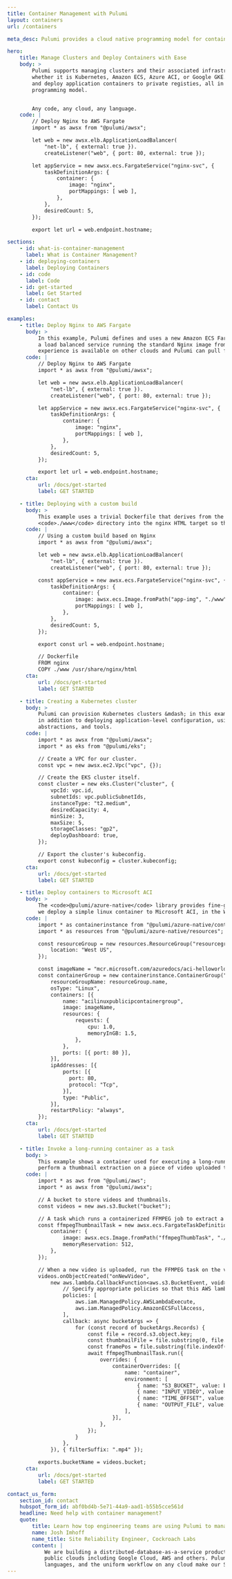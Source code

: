 ```yaml
---
title: Container Management with Pulumi
layout: containers
url: /containers

meta_desc: Pulumi provides a cloud native programming model for container management. Any code, any cloud, any app.

hero:
    title: Manage Clusters and Deploy Containers with Ease
    body: >
        Pulumi supports managing clusters and their associated infrastructure,
        whether it is Kubernetes, Amazon ECS, Azure ACI, or Google GKE. Build
        and deploy application containers to private registies, all in one
        programming model.


        Any code, any cloud, any language.
    code: |
        // Deploy Nginx to AWS Fargate
        import * as awsx from "@pulumi/awsx";

        let web = new awsx.elb.ApplicationLoadBalancer(
            "net-lb", { external: true }).
            createListener("web", { port: 80, external: true });

        let appService = new awsx.ecs.FargateService("nginx-svc", {
            taskDefinitionArgs: {
                container: {
                    image: "nginx",
                    portMappings: [ web ],
                },
            },
            desiredCount: 5,
        });

        export let url = web.endpoint.hostname;

sections:
    - id: what-is-container-management
      label: What is Container Management?
    - id: deploying-containers
      label: Deploying Containers
    - id: code
      label: Code
    - id: get-started
      label: Get Started
    - id: contact
      label: Contact Us

examples:
    - title: Deploy Nginx to AWS Fargate
      body: >
          In this example, Pulumi defines and uses a new Amazon ECS Fargate cluster, and creates
          a load balanced service running the standard Nginx image from the Docker Hub. The same
          experience is available on other clouds and Pulumi can pull from any container registry.
      code: |
          // Deploy Nginx to AWS Fargate
          import * as awsx from "@pulumi/awsx";

          let web = new awsx.elb.ApplicationLoadBalancer(
              "net-lb", { external: true }).
              createListener("web", { port: 80, external: true });

          let appService = new awsx.ecs.FargateService("nginx-svc", {
              taskDefinitionArgs: {
                  container: {
                      image: "nginx",
                      portMappings: [ web ],
                  },
              },
              desiredCount: 5,
          });

          export let url = web.endpoint.hostname;
      cta:
          url: /docs/get-started
          label: GET STARTED

    - title: Deploying with a custom build
      body: >
          This example uses a trivial Dockerfile that derives from the <code>nginx</code> base image and copies the
          <code>./www</code> directory into the nginx HTML target so that it will be served up.
      code: |
          // Using a custom build based on Nginx
          import * as awsx from "@pulumi/awsx";

          let web = new awsx.elb.ApplicationLoadBalancer(
              "net-lb", { external: true }).
              createListener("web", { port: 80, external: true });

          const appService = new awsx.ecs.FargateService("nginx-svc", {
              taskDefinitionArgs: {
                  container: {
                      image: awsx.ecs.Image.fromPath("app-img", "./www");
                      portMappings: [ web ],
                  },
              },
              desiredCount: 5,
          });

          export const url = web.endpoint.hostname;

          // Dockerfile
          FROM nginx
          COPY ./www /usr/share/nginx/html
      cta:
          url: /docs/get-started
          label: GET STARTED

    - title: Creating a Kubernetes cluster
      body: >
          Pulumi can provision Kubernetes clusters &mdash; in this example, an AWS EKS cluster &mdash;
          in addition to deploying application-level configuration, using a standard set of languages,
          abstractions, and tools.
      code: |
          import * as awsx from "@pulumi/awsx";
          import * as eks from "@pulumi/eks";

          // Create a VPC for our cluster.
          const vpc = new awsx.ec2.Vpc("vpc", {});

          // Create the EKS cluster itself.
          const cluster = new eks.Cluster("cluster", {
              vpcId: vpc.id,
              subnetIds: vpc.publicSubnetIds,
              instanceType: "t2.medium",
              desiredCapacity: 4,
              minSize: 3,
              maxSize: 5,
              storageClasses: "gp2",
              deployDashboard: true,
          });

          // Export the cluster's kubeconfig.
          export const kubeconfig = cluster.kubeconfig;
      cta:
          url: /docs/get-started
          label: GET STARTED

    - title: Deploy containers to Microsoft ACI
      body: >
          The <code>@pulumi/azure-native</code> library provides fine-grained control of Azure resources. In this example,
          we deploy a simple linux container to Microsoft ACI, in the West US zone.
      code: |
          import * as containerinstance from "@pulumi/azure-native/containerinstance";
          import * as resources from "@pulumi/azure-native/resources";

          const resourceGroup = new resources.ResourceGroup("resourcegroup", {
              location: "West US",
          });

          const imageName = "mcr.microsoft.com/azuredocs/aci-helloworld";
          const containerGroup = new containerinstance.ContainerGroup("containerGroup", {
              resourceGroupName: resourceGroup.name,
              osType: "Linux",
              containers: [{
                  name: "acilinuxpublicipcontainergroup",
                  image: imageName,
                  resources: {
                      requests: {
                          cpu: 1.0,
                          memoryInGB: 1.5,
                      },
                  },
                  ports: [{ port: 80 }],
              }],
              ipAddresses: [{
                  ports: [{
                    port: 80,
                    protocol: "Tcp",
                  }],
                  type: "Public",
              }],
              restartPolicy: "always",
          });
      cta:
          url: /docs/get-started
          label: GET STARTED

    - title: Invoke a long-running container as a task
      body: >
          This example shows a container used for executing a long-running task. Here, we use a container to
          perform a thumbnail extraction on a piece of video uploaded to an S3 bucket.
      code: |
          import * as aws from "@pulumi/aws";
          import * as awsx from "@pulumi/awsx";

          // A bucket to store videos and thumbnails.
          const videos = new aws.s3.Bucket("bucket");

          // A task which runs a containerized FFMPEG job to extract a thumbnail image.
          const ffmpegThumbnailTask = new awsx.ecs.FargateTaskDefinition("ffmpegThumbTask", {
              container: {
                  image: awsx.ecs.Image.fromPath("ffmpegThumbTask", "./docker-ffmpeg-thumb"),
                  memoryReservation: 512,
              },
          });

          // When a new video is uploaded, run the FFMPEG task on the video file.
          videos.onObjectCreated("onNewVideo",
              new aws.lambda.CallbackFunction<aws.s3.BucketEvent, void>("onNewVideo", {
                  // Specify appropriate policies so that this AWS lambda can run EC2 tasks.
                  policies: [
                      aws.iam.ManagedPolicy.AWSLambdaExecute,
                      aws.iam.ManagedPolicy.AmazonECSFullAccess,
                  ],
                  callback: async bucketArgs => {
                      for (const record of bucketArgs.Records) {
                          const file = record.s3.object.key;
                          const thumbnailFile = file.substring(0, file.indexOf('_')) + '.jpg';
                          const framePos = file.substring(file.indexOf('_')+1, file.indexOf('.')).replace('-',':');
                          await ffmpegThumbnailTask.run({
                              overrides: {
                                  containerOverrides: [{
                                      name: "container",
                                      environment: [
                                          { name: "S3_BUCKET", value: bucketName.get() },
                                          { name: "INPUT_VIDEO", value: file },
                                          { name: "TIME_OFFSET", value: framePos },
                                          { name: "OUTPUT_FILE", value: thumbnailFile },
                                      ],
                                  }],
                              },
                          });
                      }
                  },
              }), { filterSuffix: ".mp4" });

          exports.bucketName = videos.bucket;
      cta:
          url: /docs/get-started
          label: GET STARTED

contact_us_form:
    section_id: contact
    hubspot_form_id: abf0bd4b-5e71-44a9-aad1-b55b5cce561d
    headline: Need help with container management?
    quote:
        title: Learn how top engineering teams are using Pulumi to manage containers in any cloud.
        name: Josh Imhoff
        name_title: Site Reliability Engineer, Cockroach Labs
        content: |
            We are building a distributed-database-as-a-service product that runs on Kubernetes clusters across multiple
            public clouds including Google Cloud, AWS and others. Pulumi's declarative model, the support for familiar programming
            languages, and the uniform workflow on any cloud make our SRE team much more efficient.
---
```

